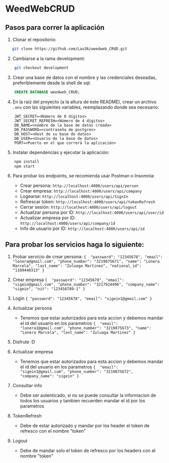 # WeedWebCRUD

## Pasos para correr la aplicación

1. Clonar el repositorio:

```bash
   git clone https://github.com/Lau36/weedweb_CRUD.git
```

2. Cambiarse a la rama development:

```bash
    git checkout development
```

3. Crear una base de datos con el nombre y las credenciales deseadas, preferiblemente desde la shell de sql:

```sql
    CREATE DATABASE weedweb_CRUD;
```

4. En la raíz del proyecto (a la altura de este README), crear un archivo `.env` con las siguientes variables, reemplazando donde sea necesario:

```dotenv
    JWT_SECRET=<Número de 8 dígitos>
    JWT_SECRET_REFRESH=<Número de 4 dígitos>
    DB_NAME=<nombre de la base de datos creada>
    DB_PASSWORD=<contraseña de postgres>
    DB_HOST=<Host de su base de datos>
    DB_USER=<Usuario de la base de datos>
    PORT=<Puerto en el que correrá la aplicación>
```

5. Instalar dependencias y ejecutar la aplicación:

```bash
    npm install
    npm start
```

6. Para probar los endpoints, se recomienda usar Postman o Insomnia:

   - Crear persona: `http://localhost:4000/users/api/person`
   - Crear empresa: `http://localhost:4000/users/api/company`
   - Logearse: `http://localhost:4000/users/api/SignIn`
   - Refrescar token: `http://localhost:4000/users/api/tokenRefresh`
   - Cerrar sesión: `http://localhost:4000/users/api/logout`
   - Actualizar persona por ID: `http://localhost:4000/users/api/user/id`
   - Actualizar empresa por ID: `http://localhost:4000/users/api/company/id`
   - Info de usuario por ID: `http://localhost:4000/users/api/id`

## Para probar los servicios haga lo siguiente:

1. Probar servicio de crear persona:
   `{ 
 "password": "12345678",
 "email": "lonera@gmail.com",
 "phone_number": "3219875671",
 "name": "Lonera Marcela",
 "last_name": "Zuluaga Martinez",
 "national_id": "1109440313"
}`

2. Crear empresa
   `{ 
 "password": "12345678",
 "email": "sigein@gmail.com",
 "phone_number": "3217924496",
 "company_name": "sigein",
 "nit": "123456789-1"
}`

3. Login
   `{
"password": "12345678",
"email": "sigein1@gmail.com"
}`

4. Actualizar persona

   - Tenemos que estar autorizados para esta accion y debemos mandar el id del usuario en los parametros
     `{ 
"email": "lonera1@gmail.com",
"phone_number": "3219875673",
"name": "Lonera Marcela",
"last_name": "Zuluaga Martinez"
  }`

5. Disfrute :D

6. Actualizar empresa

   - Tenemos que estar autorizados para esta accion y debemos mandar el id del usuario en los parametros
     `{ 
    "email": "sigein1@gmail.com",
    "phone_number": "3219875672",
    "company_name": "sigein"
}`

7. Consultar info
   - Debe ser autenticado, si no se puede consultar la informacion de todos los usuarios y tambien recuerden mandar el id por los parametros
8. TokenRefresh

   - Debe de estar autorizado y mandar por los header el token de refresco con el nombre "token"

9. Logout
   - Debe de mandar solo el token de refresco por los headers con el nombre "token"
